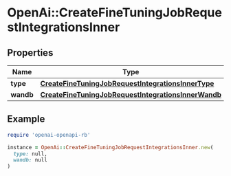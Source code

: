 # OpenAi::CreateFineTuningJobRequestIntegrationsInner

## Properties

| Name | Type | Description | Notes |
| ---- | ---- | ----------- | ----- |
| **type** | [**CreateFineTuningJobRequestIntegrationsInnerType**](CreateFineTuningJobRequestIntegrationsInnerType.md) |  |  |
| **wandb** | [**CreateFineTuningJobRequestIntegrationsInnerWandb**](CreateFineTuningJobRequestIntegrationsInnerWandb.md) |  |  |

## Example

```ruby
require 'openai-openapi-rb'

instance = OpenAi::CreateFineTuningJobRequestIntegrationsInner.new(
  type: null,
  wandb: null
)
```


